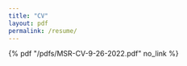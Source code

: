 ```yaml
---
title: "CV"
layout: pdf
permalink: /resume/
---
```


 {% pdf "/pdfs/MSR-CV-9-26-2022.pdf" no_link %}


